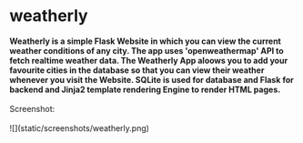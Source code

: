 # weatherly

<b>
Weatherly is a simple Flask Website in which you can view the current weather conditions of any city. 
The app uses 'openweathermap' API to fetch realtime weather data. 
The Weatherly App aloows you to add your favourite cities in the database so 
that you can view their weather whenever you visit the Website. 
SQLite is used for database and Flask for backend and Jinja2 template rendering Engine to render HTML pages.</b>
<br>
<br>
Screenshot:
<br>
<br>
![](static/screenshots/weatherly.png)

